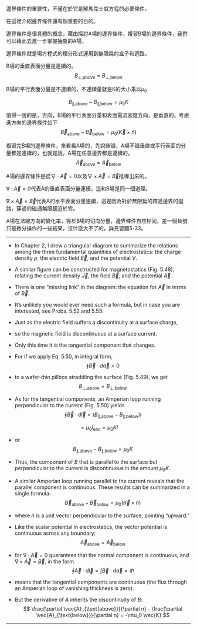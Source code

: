 
邊界條件的重要性，不僅在於它是解馬克士威方程的必要條件。

在這裡介紹邊界條件還有個重要的目的。

邊界條件是很具體的概念，藉由探討A場的邊界條件，複習B場的邊界條件，我們可以藉此去進一步掌握抽象的A場。

邊界條件就是場方程式的積分形式運用到無限扁的盒子和迴路。

B場的垂直表面分量是連續的。
$$
B_{\perp,\text{above}} = B_{\perp,\text{below}}
$$

B場的平行表面分量是不連續的，不連續量就是K的大小乘以$\mu_0$

$$
B_{\parallel,\text{above}} - B_{\parallel,\text{below}} = \mu_0K
$$

值得一說的是，方向，B場的平行表面分量和表面電流密度方向，是垂直的。考慮進方向的邊界條件如下
$$
\vec{B}_{\text{above}} - \vec{B}_{\text{below}} = \mu_0 ( \vec{K} \times \hat{n} )
$$

複習完B場的邊界條件，來看看A場的，先說結論，A場不論垂直或平行表面的分量都是連續的，也就是說，A場在任意邊界都是連續的。
$$
\vec{A}_{\text{above}} = \vec{A}_{\text{below}}
$$

A場的邊界條件是從$\nabla\cdot\vec{A}=0$以及$\nabla\times\vec{A}=\vec{B}$推導出來的。

$\nabla\cdot\vec{A}=0$代表A的垂直表面分量連續，這和B場是同一個道理。

$\nabla\times\vec{A}=\vec{B}$代表A的水平表面分量連續，這是因為對於無限扁的跨過邊界的迴路，穿過的磁通無限趨近於零。

A場在法線方向的變化率，等於B場的切向分量，邊界條件自然相同，差一個負號只是微分操作的一些結果，沒什麼大不了的，詳見習題5-33。

---

- In Chapter 2, I drew a triangular diagram to summarize the relations among the three fundamental quantities of electrostatics: the charge density $\rho$, the electric field $\vec{E}$, and the potential $V$. 
- A similar figure can be constructed for magnetostatics (Fig. 5.48), relating the current density $\vec{J}$, the field $\vec{B}$, and the potential $\vec{A}$. 
- There is one “missing link” in the diagram: the equation for $\vec{A}$ in terms of $\vec{B}$. 
- It’s unlikely you would ever need such a formula, but in case you are interested, see Probs. 5.52 and 5.53.  
- Just as the electric field suffers a discontinuity at a surface charge, 
- so the magnetic field is discontinuous at a surface current. 
- Only this time it is the tangential component that changes. 
- For if we apply Eq. 5.50, in integral form,
$$
\oint \vec{B} \cdot d\vec{a} = 0
$$

- to a wafer-thin pillbox straddling the surface (Fig. 5.49), we get  
$$
B_{\perp,\text{above}} = B_{\perp,\text{below}} \tag{5.74}
$$

- As for the tangential components, an Amperian loop running perpendicular to the current (Fig. 5.50) yields  
$$
\oint \vec{B} \cdot d\vec{l} = (B_{\parallel,\text{above}} - B_{\parallel,\text{below}}) l
$$

$$
= \mu_0 I_{\text{enc}} = \mu_0 K l
$$

- or  
$$
B_{\parallel,\text{above}} - B_{\parallel,\text{below}} = \mu_0 K  \tag{5.75}
$$

- Thus, the component of $B$ that is parallel to the surface but perpendicular to the current is discontinuous in the amount $\mu_0 K$. 
- A similar Amperian loop running parallel to the current reveals that the parallel component is continuous. These results can be summarized in a single formula:  
$$
\vec{B}_{\text{above}} - \vec{B}_{\text{below}} = \mu_0 ( \vec{K} \times \hat{n} ) \tag{5.76}
$$

- where $\hat{n}$ is a unit vector perpendicular to the surface, pointing “upward.”  
- Like the scalar potential in electrostatics, the vector potential is continuous across any boundary:  
$$
\vec{A}_{\text{above}} = \vec{A}_{\text{below}} \tag{5.77}
$$

- for $\nabla \cdot \vec{A} = 0$ guarantees that the normal component is continuous; and $\nabla \times \vec{A} = \vec{B}$, in the form  
$$
\oint \vec{A} \cdot d\vec{l} = \int \vec{B} \cdot d\vec{a} = \Phi
$$

- means that the tangential components are continuous (the flux through an Amperian loop of vanishing thickness is zero). 
- But the derivative of $A$ inherits the discontinuity of $B$:  
$$
\frac{\partial \vec{A}_{\text{above}}}{\partial n} - \frac{\partial \vec{A}_{\text{below}}}{\partial n} = -\mu_0 \vec{K}
$$

---

